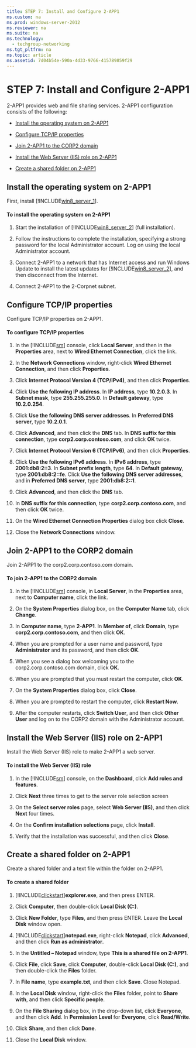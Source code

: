 ```yaml
---
title: STEP 7: Install and Configure 2-APP1
ms.custom: na
ms.prod: windows-server-2012
ms.reviewer: na
ms.suite: na
ms.technology: 
  - techgroup-networking
ms.tgt_pltfrm: na
ms.topic: article
ms.assetid: 7d04b54e-590a-4d33-9766-415789859f29
---
```

# STEP 7: Install and Configure 2-APP1
2\-APP1 provides web and file sharing services. 2\-APP1 configuration consists of the following:  
  
-   [Install the operating system on 2\-APP1](../Topic/STEP-7--Install-and-Configure-2-APP1.md#bkmk_InstallOS)  
  
-   [Configure TCP\/IP properties](../Topic/STEP-7--Install-and-Configure-2-APP1.md#bkmk_TCP)  
  
-   [Join 2\-APP1 to the CORP2 domain](../Topic/STEP-7--Install-and-Configure-2-APP1.md#bkmk_JoinDomain)  
  
-   [Install the Web Server \(IIS\) role on 2\-APP1](../Topic/STEP-7--Install-and-Configure-2-APP1.md#bkmk_IIS)  
  
-   [Create a shared folder on 2\-APP1](../Topic/STEP-7--Install-and-Configure-2-APP1.md#bkmk_Share)  
  
## <a name="bkmk_InstallOS"></a>Install the operating system on 2\-APP1  
First, install [!INCLUDE[win8_server_1](../Token/win8_server_1_md.md)].  
  
#### To install the operating system on 2\-APP1  
  
1.  Start the installation of [!INCLUDE[win8_server_2](../Token/win8_server_2_md.md)] \(full installation\).  
  
2.  Follow the instructions to complete the installation, specifying a strong password for the local Administrator account. Log on using the local Administrator account.  
  
3.  Connect 2\-APP1 to a network that has Internet access and run Windows Update to install the latest updates for [!INCLUDE[win8_server_2](../Token/win8_server_2_md.md)], and then disconnect from the Internet.  
  
4.  Connect 2\-APP1 to the 2\-Corpnet subnet.  
  
## <a name="bkmk_TCP"></a>Configure TCP\/IP properties  
Configure TCP\/IP properties on 2\-APP1.  
  
#### To configure TCP\/IP properties  
  
1.  In the [!INCLUDE[sm](../Token/sm_md.md)] console, click **Local Server**, and then in the **Properties** area, next to **Wired Ethernet Connection**, click the link.  
  
2.  In the **Network Connections** window, right\-click **Wired Ethernet Connection**, and then click **Properties**.  
  
3.  Click **Internet Protocol Version 4 \(TCP\/IPv4\)**, and then click **Properties**.  
  
4.  Click **Use the following IP address**. In **IP address**, type **10.2.0.3**. In **Subnet mask**, type **255.255.255.0**. In **Default gateway**, type **10.2.0.254**.  
  
5.  Click **Use the following DNS server addresses**. In **Preferred DNS server**, type **10.2.0.1**.  
  
6.  Click **Advanced**, and then click the **DNS** tab. In **DNS suffix for this connection**, type **corp2.corp.contoso.com**, and click **OK** twice.  
  
7.  Click **Internet Protocol Version 6 \(TCP\/IPv6\)**, and then click **Properties**.  
  
8.  Click **Use the following IPv6 address**. In **IPv6 address**, type **2001:db8:2::3**. In **Subnet prefix length**, type **64**. In **Default gateway**, type **2001:db8:2::fe**. Click **Use the following DNS server addresses**, and in **Preferred DNS server**, type **2001:db8:2::1**.  
  
9. Click **Advanced**, and then click the **DNS** tab.  
  
10. In **DNS suffix for this connection**, type **corp2.corp.contoso.com**, and then click **OK** twice.  
  
11. On the **Wired Ethernet Connection Properties** dialog box click **Close**.  
  
12. Close the **Network Connections** window.  
  
## <a name="bkmk_JoinDomain"></a>Join 2\-APP1 to the CORP2 domain  
Join 2\-APP1 to the corp2.corp.contoso.com domain.  
  
#### To join 2\-APP1 to the CORP2 domain  
  
1.  In the [!INCLUDE[sm](../Token/sm_md.md)] console, in **Local Server**, in the **Properties** area, next to **Computer name**, click the link.  
  
2.  On the **System Properties** dialog box, on the **Computer Name** tab, click **Change**.  
  
3.  In **Computer name**, type **2\-APP1**. In **Member of**, click **Domain**, type **corp2.corp.contoso.com**, and then click **OK**.  
  
4.  When you are prompted for a user name and password, type **Administrator** and its password, and then click **OK**.  
  
5.  When you see a dialog box welcoming you to the corp2.corp.contoso.com domain, click **OK**.  
  
6.  When you are prompted that you must restart the computer, click **OK**.  
  
7.  On the **System Properties** dialog box, click **Close**.  
  
8.  When you are prompted to restart the computer, click **Restart Now**.  
  
9. After the computer restarts, click **Switch User**, and then click **Other User** and log on to the CORP2 domain with the Administrator account.  
  
## <a name="bkmk_IIS"></a>Install the Web Server \(IIS\) role on 2\-APP1  
Install the Web Server \(IIS\) role to make 2\-APP1 a web server.  
  
#### To install the Web Server \(IIS\) role  
  
1.  In the [!INCLUDE[sm](../Token/sm_md.md)] console, on the **Dashboard**, click **Add roles and features**.  
  
2.  Click **Next** three times to get to the server role selection screen  
  
3.  On the **Select server roles** page, select **Web Server \(IIS\)**, and then click **Next** four times.  
  
4.  On the **Confirm installation selections** page, click **Install**.  
  
5.  Verify that the installation was successful, and then click **Close**.  
  
## <a name="bkmk_Share"></a>Create a shared folder on 2\-APP1  
Create a shared folder and a text file within the folder on 2\-APP1.  
  
#### To create a shared folder  
  
1.  [!INCLUDE[clickstart](../Token/clickstart_md.md)]**explorer.exe**, and then press ENTER.  
  
2.  Click **Computer**, then double\-click **Local Disk \(C:\)**.  
  
3.  Click **New Folder**, type **Files**, and then press ENTER. Leave the **Local Disk** window open.  
  
4.  [!INCLUDE[clickstart](../Token/clickstart_md.md)]**notepad.exe**, right\-click **Notepad**, click **Advanced**, and then click **Run as administrator**.  
  
5.  In the **Untitled – Notepad** window, type **This is a shared file on 2\-APP1**.  
  
6.  Click **File**, click **Save**, click **Computer**, double\-click **Local Disk \(C:\)**, and then double\-click the **Files** folder.  
  
7.  In **File name**, type **example.txt**, and then click **Save**. Close Notepad.  
  
8.  In the **Local Disk** window, right\-click the **Files** folder, point to **Share with**, and then click **Specific people**.  
  
9. On the **File Sharing** dialog box, in the drop\-down list, click **Everyone**, and then click **Add**. In **Permission Level** for **Everyone**, click **Read\/Write**.  
  
10. Click **Share**, and then click **Done**.  
  
11. Close the **Local Disk** window.  
  
